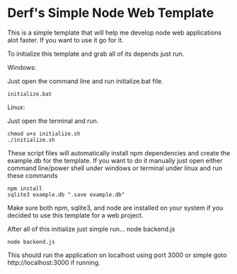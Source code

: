 # Derf's Simple Node Web Template


This is a simple template that will help me develop node web applications alot faster. If you want to use it go for it. 


To initialize this template and grab all of its depends just run.

Windows:

Just open the command line and run initialize.bat file.
```
initialize.bat
```

Linux:

Just open the terminal and run.
```
chmod u+x initialize.sh
./initialize.sh
```

These script files will automatically install npm dependencies and create the example.db for the template. If you want to do it manually just open either command line/power shell under windows or terminal under linux and run these commands

```
npm install
sqlite3 example.db ".save example.db"
```

Make sure both npm, sqlite3, and node are installed on your system if you decided to use this template for a web project.

After all of this initialize just simple run...
node backend.js

```
node backend.js
```

This should run the application on localhost using port 3000 or simple goto
http://localhost:3000 if running.